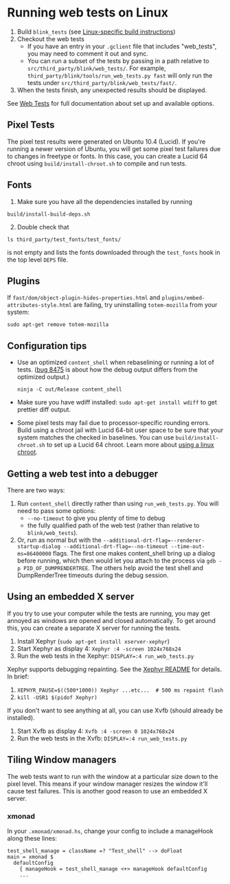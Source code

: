 # Running web tests on Linux

1.  Build `blink_tests` (see [Linux-specific build instructions](https://chromium.googlesource.com/chromium/src/+/master/docs/linux/build_instructions.md))
1.  Checkout the web tests
    *   If you have an entry in your `.gclient` file that includes
        "web_tests", you may need to comment it out and sync.
    *   You can run a subset of the tests by passing in a path relative to
        `src/third_party/blink/web_tests/`.  For example,
        `third_party/blink/tools/run_web_tests.py fast` will only run the tests under
        `src/third_party/blink/web_tests/fast/`.
1.  When the tests finish, any unexpected results should be displayed.

See [Web Tests](testing/web_tests.md)
for full documentation about set up and available options.

## Pixel Tests

The pixel test results were generated on Ubuntu 10.4 (Lucid). If you're running
a newer version of Ubuntu, you will get some pixel test failures due to changes
in freetype or fonts.  In this case, you can create a Lucid 64 chroot using
`build/install-chroot.sh` to compile and run tests.

## Fonts

1.  Make sure you have all the dependencies installed by running

```shell
build/install-build-deps.sh
```

2.  Double check that

```shell
ls third_party/test_fonts/test_fonts/
```

is not empty and lists the fonts downloaded through the `test_fonts`
hook in the top level `DEPS` file.

## Plugins

If `fast/dom/object-plugin-hides-properties.html` and
`plugins/embed-attributes-style.html` are failing, try uninstalling
`totem-mozilla` from your system:

    sudo apt-get remove totem-mozilla

## Configuration tips

*   Use an optimized `content_shell` when rebaselining or running a lot of
    tests. ([bug 8475](https://crbug.com/8475) is about how the debug output
    differs from the optimized output.)

    `ninja -C out/Release content_shell`

*   Make sure you have wdiff installed: `sudo apt-get install wdiff` to get
    prettier diff output.
*   Some pixel tests may fail due to processor-specific rounding errors. Build
    using a chroot jail with Lucid 64-bit user space to be sure that your system
    matches the checked in baselines.  You can use `build/install-chroot.sh` to
    set up a Lucid 64 chroot. Learn more about
    [using a linux chroot](using_a_linux_chroot.md).

## Getting a web test into a debugger

There are two ways:

1.  Run `content_shell` directly rather than using `run_web_tests.py`. You
    will need to pass some options:
    *   `--no-timeout` to give you plenty of time to debug
    *   the fully qualified path of the web test (rather than relative to
        `blink/web_tests`).
1.  Or, run as normal but with the
    `--additional-drt-flag=--renderer-startup-dialog
    --additional-drt-flag=--no-timeout --time-out-ms=86400000` flags. The first
    one makes content\_shell bring up a dialog before running, which then would
    let you attach to the process via `gdb -p PID_OF_DUMPRENDERTREE`. The others
    help avoid the test shell and DumpRenderTree timeouts during the debug
    session.

## Using an embedded X server

If you try to use your computer while the tests are running, you may get annoyed
as windows are opened and closed automatically.  To get around this, you can
create a separate X server for running the tests.

1.  Install Xephyr (`sudo apt-get install xserver-xephyr`)
1.  Start Xephyr as display 4: `Xephyr :4 -screen 1024x768x24`
1.  Run the web tests in the Xephyr: `DISPLAY=:4 run_web_tests.py`

Xephyr supports debugging repainting. See the
[Xephyr README](http://cgit.freedesktop.org/xorg/xserver/tree/hw/kdrive/ephyr/README)
for details. In brief:

1.  `XEPHYR_PAUSE=$((500*1000)) Xephyr ...etc...  # 500 ms repaint flash`
1.  `kill -USR1 $(pidof Xephyr)`

If you don't want to see anything at all, you can use Xvfb (should already be
installed).

1.  Start Xvfb as display 4: `Xvfb :4 -screen 0 1024x768x24`
1.  Run the web tests in the Xvfb: `DISPLAY=:4 run_web_tests.py`

## Tiling Window managers

The web tests want to run with the window at a particular size down to the
pixel level.  This means if your window manager resizes the window it'll cause
test failures.  This is another good reason to use an embedded X server.

### xmonad

In your `.xmonad/xmonad.hs`, change your config to include a manageHook along
these lines:

```
test_shell_manage = className =? "Test_shell" --> doFloat
main = xmonad $
  defaultConfig
    { manageHook = test_shell_manage <+> manageHook defaultConfig
    ...
```
